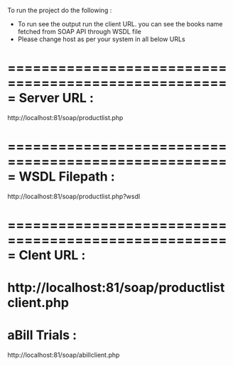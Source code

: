 To run the project do the following : 

- To run see the output run the client URL. you can see the books name fetched from SOAP API through WSDL file 
- Please change host as per your system in all below URLs

=====================================================
Server URL :
=====================================================
http://localhost:81/soap/productlist.php

=====================================================
WSDL Filepath :
=====================================================
http://localhost:81/soap/productlist.php?wsdl

=====================================================
Clent URL :
=====================================================
http://localhost:81/soap/productlistclient.php
=====================================================


aBill Trials : 
=====================================================
http://localhost:81/soap/abillclient.php